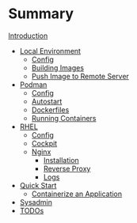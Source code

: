# Summary

[Introduction](README.md)
- [Local Environment]()
    - [Config](localenv/config.md)
    - [Building Images](localenv/building_images.md)
    - [Push Image to Remote Server](localenv/push_to_remote_server.md)
- [Podman]()
    - [Config](podman/config.md)
    - [Autostart](podman/autostart.md)
    - [Dockerfiles](podman/dockerfiles.md)
    - [Running Containers](podman/running_containers.md)
- [RHEL]()
    - [Config](rhel/config.md)
    - [Cockpit](rhel/cockpit.md)
    - [Nginx]()
        - [Installation](rhel/nginx/installation.md)
        - [Reverse Proxy](rhel/nginx/reverse_proxy.md)
        - [Logs](rhel/nginx/logs.md)
- [Quick Start]()
    - [Containerize an Application](quickstart/containerize_an_app.md)
- [Sysadmin](sysadmin/action_items.md)
- [TODOs](todos/todos.md)
